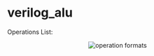 # verilog_alu
Operations List:
<p align="center">
  <img src="https://github.com/HadiSormeyli/32bit_pipline_cpu/blob/main/operations.png" title="operation formats">
</p>
